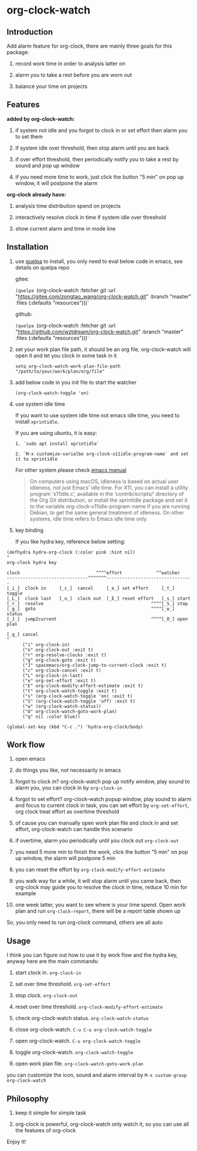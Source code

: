 # org-clock-watch

## Introduction

Add alarm feature for org-clock, there are mainly three goals for this package:

1. record work time in order to analysis latter on

2. alarm you to take a rest before you are worn out

3. balance your time on projects

## Features

**added by org-clock-watch:**

1. if system not idle and you forgot to clock in or set effort then alarm you to set them

2. if system idle over threshold, then stop alarm until you are back

3. if over effort threshold, then periodically notify you to take a rest by sound and pop up window

4. if you need more time to work, just click the button "5 min" on pop up window, it will postpone the alarm

**org-clock already have:**

1. analysis time distribution spend on projects

2. interactively resolve clock in time if system idle over threshold

3. show current alarm and time in mode line

## Installation

1. use [quelpa](https://github.com/quelpa/quelpa) to install, you only need to eval below code in emacs, see details on quelpa repo

   gitee:

   `(quelpa `(org-clock-watch :fetcher git :url "https://gitee.com/zongtao_wang/org-clock-watch.git" :branch "master" :files (:defaults "resources")))` 

     github:

     `(quelpa `(org-clock-watch :fetcher git :url "https://github.com/wztdream/org-clock-watch.git" :branch "master" :files (:defaults "resources")))` 
  

2. set your work plan file path, it should be an org file, org-clock-watch will open it and let you clock in some task in it

    `setq org-clock-watch-work-plan-file-path "/path/to/your/work/plan/org/file"`

3. add below code in you init file to start the watcher

   `(org-clock-watch-toggle 'on)`

4. use system idle time

    If you want to use system idle time not emacs idle time, you need to install `xprintidle`. 
    
    If you are using ubuntu, it is easy:

       1. `sudo apt install xprintidle`

       2. `M-x customize-varialbe org-clock-x11idle-program-name` and set it to xprintidle

    For other system please check [emacs manual](https://www.gnu.org/software/emacs/manual/html_node/org/Resolving-idle-time.html)

    > On computers using macOS, idleness is based on actual user idleness, not just Emacs’ idle time. For X11, you can install a utility program ‘x11idle.c’, available in the ‘contrib/scripts/’ directory of the Org Git distribution, or install the xprintidle package and set it to the variable org-clock-x11idle-program-name if you are running Debian, to get the same general treatment of idleness. On other systems, idle time refers to Emacs idle time only.

5. key binding

   If you like hydra key, reference below setting:

```
(defhydra hydra-org-clock (:color pink :hint nil)
"
org-clock hydra key

clock                             ^^^^effort             ^^watcher
-------------------------------^^^^^^^---------------------------------
[_i_]  clock in     [_c_]  cancel     [_e_] set effort     [_t_] toggle
[_L_]  clock last   [_o_]  clock out  [_E_] reset effort   [_s_] start
[_r_]  resolve                                         ^^^^[_S_] stop
[_g_]  goto                                            ^^^^[_w_] status
[_J_]  jump2current                                    ^^^^[_O_] open plan

[_q_] cancel
"
      ("i" org-clock-in)
      ("o" org-clock-out :exit t)
      ("r" org-resolve-clocks :exit t)
      ("g" org-clock-goto :exit t)
      ("J" spacemacs/org-clock-jump-to-current-clock :exit t)
      ("c" org-clock-cancel :exit t)
      ("L" org-clock-in-last)
      ("e" org-set-effort :exit t)
      ("E" org-clock-modify-effort-estimate :exit t)
      ("t" org-clock-watch-toggle :exit t)
      ("s" (org-clock-watch-toggle 'on) :exit t)
      ("S" (org-clock-watch-toggle 'off) :exit t)
      ("w" (org-clock-watch-status))
      ("O" org-clock-watch-goto-work-plan)
      ("q" nil :color blue))

(global-set-key (kbd "C-c .") 'hydra-org-clock/body)
```

## Work flow

1. open emacs

2. do things you like, not necessarily in emacs

3. forgot to clock in? org-clock-watch pop up notify window, play sound to alarm you, you can clock in by `org-clock-in`

4. forgot to set effort? org-clock-watch popup window, play sound to alarm and focus to current clock in task, you can set effort by `org-set-effort`, org clock treat effort as overtime threshold

5. of cause you can manually open work plan file and clock in and set effort, org-clock-watch can handle this scenario

6. if overtime, alarm you periodically until you clock out `org-clock-out`

7. you need 5 more min to finish the work, click the button "5 min" on pop up window, the alarm will postpone 5 min

8. you can reset the effort by `org-clock-modify-effort-estimate`

9. you walk way for a while, it will stop alarm until you came back, then org-clock may guide you to resolve the clock in time, reduce 10 min for example

10. one week latter, you want to see where is your time spend. Open work plan and run `org-clock-report`, there will be a report table shown up

So, you only need to run org-clock command, others are all auto

## Usage

I think you can figure out how to use it by work flow and the hydra key, anyway here are the main commands:

1. start clock in. `org-clock-in`

2. set over time threshold. `org-set-effort`

3. stop clock. `org-clock-out`

4. reset over time threshold. `org-clock-modify-effort-estimate`

5. check org-clock-watch status. `org-clock-watch-status`

6. close org-clock-watch. `C-u C-u org-clock-watch-toggle`

7. open org-clock-watch. `C-u org-clock-watch-toggle`

8. toggle org-clock-watch. `org-clock-watch-toggle`

9. open work plan file. `org-clock-watch-goto-work-plan`

you can customize the icon, sound and alarm interval by `M-x custom-group org-clock-watch`

## Philosophy

1. keep it simple for simple task

2. org-clock is powerful, org-clock-watch only watch it, so you can use all the features of org-clock

Enjoy it!
